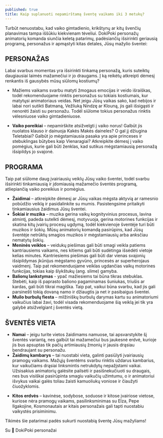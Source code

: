 ```yaml
---
published: true
title: Kaip suplanuoti nepamirštamą šventę vaikams iki 3 metukų?
---
```

Turbūt nenuostabu, kad vaiko gimtadienio, krikštynų ar kitų švenčių planavimas tampa iššūkiu kiekvienam tėveliui. DokiPoki personažų animatorių komanda siunčia keletą patarimų, padėsiančių išsirinkti geriausią programą, personažus ir apmąstyti kitas detales, Jūsų mažylio šventei:

## PERSONAŽAS
<!--more-->
Labai svarbus momentas yra išsirinkti tinkamą personažą, kuris suteiktų daugiausiai laimės mažamečiui ir jo draugams. Į ką reikėtų atkreipti dėmesį renkantis iš gausybės mūsų siūlomų kostiumų?


* Mažiems vaikams svarbu matyti žmogaus emocijas ir veido išraiškas, todėl rekomenduojame rinktis personažus su tokiais kostiumais, kur matytųsi animatoriaus veidas. Net jeigu Jūsų vaikas sako, kad nebijos ir labai nori sutikti Batmaną, Vežliuką Nindzę ar Klouną, jis gali išsigąsti ir nenorėti žaisti su personažu. Todėl siūlome tokius personažus rinktis vėlesniuose vaiko gimtadieniuose.

* **Vaiko poreikiai** – nepamirškite atsižvelgti į vaiko norus! Galbūt jis nuolatos klauso ir dainuoja Kakės Makės daineles? O gal jį džiugina Teletabiai? Galbūt jo mėgstamiausia pasaka yra apie princeses ir stebuklingas būtybes kaip Vienaragiai? Atkreipkite dėmesį į vaiko pomėgius, kurie gali būti ženklas, kad sutikus mėgstamiausią personažą išsipildys jo svajonė.

## PROGRAMA

Taip pat siūlome daug įvairiausių veiklų Jūsų vaiko šventei, todėl svarbu išsirinkti tinkamiausią ir įdomiausią mažamečio šventės programą, atliepiančią vaiko poreikius ir pomėgius.


- **Žaidimai** – atkreipkite dėmesį ar Jūsų vaikas mėgsta aktyvią ar ramesnio pobūdžio veiklą ir pasidalinkite su mumis. Pasistengsime pritaikyti tinkamiausius žaidimus Jūsų šventei.
- **Šokiai ir muzika** – muzika gerina vaikų kognityvinius procesus, lavina atmintį, padeda sutelkti dėmesį, motyvuoja, gerina motorines funkcijas ir skatina kitų įvairių procesų ugdymą, todėl kiekvienoje šventėje turi būti muzikos ir šokių. Mūsų animatorių komandą pasirūpins, kad Jūsų šventėje netrūktų smagios muzikos ir mėgstamiausių arba anksčiau nematytų šokių.
- **Meninės veiklos** – veidukų piešimas gali būti smagi veikla patiems kantriausiems vaikams, nes kitiems gali būti sudėtinga išsėdėti vietoje kelias minutes. Kantriesiems piešimas gali būti dar vienas svajonių išsipildymas įkūnijus mėgstamo gyvūno, princesės ar superherojaus vaidmenį. Taip pat rekomenduojame veiklas ugdančias vaikų motorines funkcijas, tokias kaip šlykštukų (ang. slime) gamyba.
- **Balionų lankstymas** - ypač mažiesiems tai būna tikras stebuklas. Stebėti, kaip iš paprasto baliono pagaminamas šuniukas, triušis ar kardas, gali būti tikrai magiška. Taip pat, vaikui būna svarbu, kad jis gali parsinešti tokią dovaną namo ir džiaugtis ja net ir pasibaigus šventei.
- **Muilo burbulų fiesta** – milžiniškų burbulų darymas kartu su animatoriumi vaikučius labai žavi, todėl visada rekomenduojame šią veiklą jei tik yra galybė atsižvelgiant į šventės vietą.

## ŠVENTĖS VIETA


- **Namai** – jeigu turite vietos žaidimams namuose, tai apsvarstykite šį šventės variantą, nes galbūt tai mažamečiui bus jaukesnė erdvė, kurioje jis bus apsuptas tik pačių artimiausių žmonių ir jausis drąsiau bendraujant su personažu.
- **Žaidimų kambarys** – tai nuostabi vieta, galinti pasiūlyti įvairiausių pramogų vaikams. Mažųjų šventėms svarbu rinktis uždarus kambarius, kur vaikučiams drąsiai linksmintis netrukdytų nepažįstami vaikai. Užsisakius animatorių galėsite pailsėti ir pasišnekučiuoti su draugais, nes bus visiškai pasirūpinta smagiu vaikučių užimtumu, o ir animatoriui išvykus vaikai galės toliau žaisti kamuoliukų voniose ir čiaužyti čiuožyklomis.

* **Kitos erdvės** – kavinėse, sodybose, soduose ir kitose įvairiose vietose, kuriose nėra pramogų vaikams, pasilinksminimas su Elza, Pepe Ilgakojine, Kosmonautais ar kitais personažais gali tapti nuostabiu vaikystės prisiminimu.

  

Tikimės šie patarimai padės sukurti nuostabią šventę Jūsų mažyliams!

Su 🤍 DokiPoki personažai
